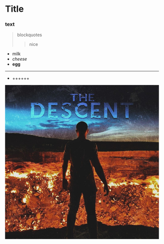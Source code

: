 # Title

### text

> blockquotes
>
> > nice

- milk
- _cheese_
- **egg**

---

- ++++++

![Img](/folder.jpg)
